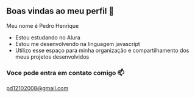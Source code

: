 ## Boas vindas ao meu perfil 🏫

Meu nome é Pedro Henrique 

- Estou estudando no Alura
- Estou me desenvolvendo na linguagem javascript
- Utilizo esse espaço para minha organização e compartilhamento dos meus projetos desenvolvidos

### Voce pode entra em contato comigo 📫

pd12102008@gmail.com
